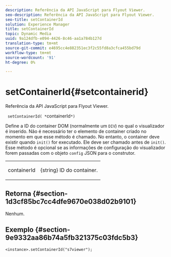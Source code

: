 ```yaml
---
description: Referência da API JavaScript para Flyout Viewer.
seo-description: Referência da API JavaScript para Flyout Viewer.
seo-title: setContainerId
solution: Experience Manager
title: setContainerId
topic: Dynamic Media
uuid: 9a124dfb-e094-4426-8c46-aa1a784b127d
translation-type: tm+mt
source-git-commit: e4695cc4e882351ec3f2c55fd8a3cfca455bd79d
workflow-type: tm+mt
source-wordcount: '91'
ht-degree: 0%

---
```



# setContainerId{#setcontainerid}

Referência da API JavaScript para Flyout Viewer.

` setContainerId( *`containerId`*)`

Define a ID do container DOM (normalmente um `DIV`) no qual o visualizador é inserido. Não é necessário ter o elemento de container criado no momento em que esse método é chamado. No entanto, o container deve existir quando `init()` for executado. Ele deve ser chamado antes de `init()`. Esse método é opcional se as informações de configuração do visualizador forem passadas com o objeto `config` JSON para o construtor.

<table id="table_896DFF34A68A403DB93A6D597461A573"> 
 <tbody> 
  <tr> 
   <td colname="col1"> <p> <span class="codeph"> <span class="varname"> containerId  </span> </span> </p> </td> 
   <td colname="col2"> <p> <span class="codeph"> {string}  </span> ID do container. </p> </td> 
  </tr> 
 </tbody> 
</table>

## Retorna {#section-1d3cf85bc7cc4dfe9670e038d02b9101}

Nenhum.

## Exemplo {#section-9e9332aa86b74a5fb321375c03fdc5b3}

```
<instance>.setContainerId("s7viewer");
```

